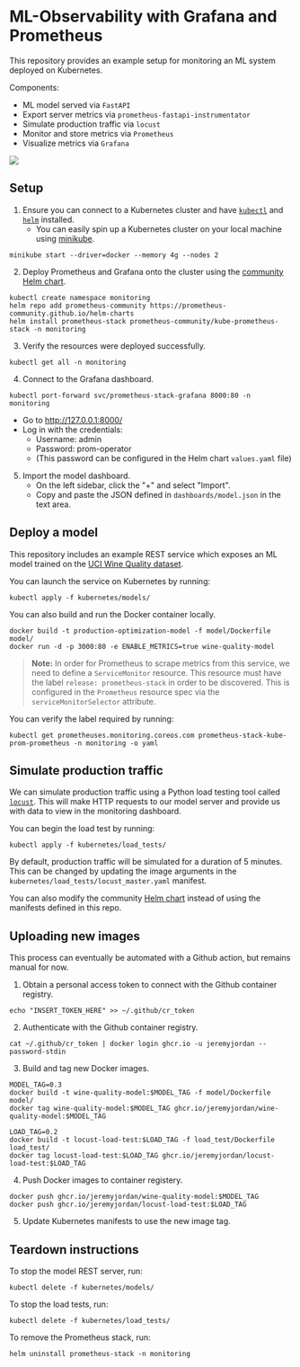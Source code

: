 # ML-Observability with Grafana and Prometheus

This repository provides an example setup for monitoring an ML system deployed on Kubernetes.

Components:
- ML model served via `FastAPI`
- Export server metrics via `prometheus-fastapi-instrumentator`
- Simulate production traffic via `locust`
- Monitor and store metrics via `Prometheus`
- Visualize metrics via `Grafana`

![](.assets/dashboard.png)

## Setup

1. Ensure you can connect to a Kubernetes cluster and have [`kubectl`](https://kubernetes.io/docs/tasks/tools/install-kubectl/) and [`helm`](https://helm.sh/docs/intro/install/) installed.
    - You can easily spin up a Kubernetes cluster on your local machine using [minikube](https://minikube.sigs.k8s.io/docs/start/).
```
minikube start --driver=docker --memory 4g --nodes 2
```

2. Deploy Prometheus and Grafana onto the cluster using the [community Helm chart](https://github.com/prometheus-community/helm-charts/tree/main/charts/kube-prometheus-stack).
```
kubectl create namespace monitoring
helm repo add prometheus-community https://prometheus-community.github.io/helm-charts
helm install prometheus-stack prometheus-community/kube-prometheus-stack -n monitoring
```
3. Verify the resources were deployed successfully.
```
kubectl get all -n monitoring
```
4. Connect to the Grafana dashboard.
```
kubectl port-forward svc/prometheus-stack-grafana 8000:80 -n monitoring
```
- Go to http://127.0.0.1:8000/
- Log in with the credentials:
    - Username: admin
    - Password: prom-operator
    - (This password can be configured in the Helm chart `values.yaml` file)
5. Import the model dashboard.
    - On the left sidebar, click the "+" and select "Import".
    - Copy and paste the JSON defined in `dashboards/model.json` in the text area.

## Deploy a model

This repository includes an example REST service which exposes an ML model trained on the [UCI Wine Quality dataset](https://archive.ics.uci.edu/ml/datasets/wine+quality). 

You can launch the service on Kubernetes by running:

```
kubectl apply -f kubernetes/models/
```

You can also build and run the Docker container locally.

```
docker build -t production-optimization-model -f model/Dockerfile model/
docker run -d -p 3000:80 -e ENABLE_METRICS=true wine-quality-model
```

> **Note:** In order for Prometheus to scrape metrics from this service, we need to define a `ServiceMonitor` resource. This resource must have the label `release: prometheus-stack` in order to be discovered. This is configured in the `Prometheus` resource spec via the `serviceMonitorSelector` attribute. 

You can verify the label required by running:
```
kubectl get prometheuses.monitoring.coreos.com prometheus-stack-kube-prom-prometheus -n monitoring -o yaml
```

## Simulate production traffic

We can simulate production traffic using a Python load testing tool called [`locust`](https://locust.io/). This will make HTTP requests to our model server and provide us with data to view in the monitoring dashboard.

You can begin the load test by running:
```
kubectl apply -f kubernetes/load_tests/
```
By default, production traffic will be simulated for a duration of 5 minutes. This can be changed by updating the image arguments in the `kubernetes/load_tests/locust_master.yaml` manifest.

You can also modify the community [Helm chart](https://github.com/deliveryhero/helm-charts/tree/master/stable/locust/templates) instead of using the manifests defined in this repo.


## Uploading new images

This process can eventually be automated with a Github action, but remains manual for now.

1. Obtain a personal access token to connect with the Github container registry.
```
echo "INSERT_TOKEN_HERE" >> ~/.github/cr_token
```
2. Authenticate with the Github container registry.
```
cat ~/.github/cr_token | docker login ghcr.io -u jeremyjordan --password-stdin
```
3. Build and tag new Docker images.
```
MODEL_TAG=0.3
docker build -t wine-quality-model:$MODEL_TAG -f model/Dockerfile model/
docker tag wine-quality-model:$MODEL_TAG ghcr.io/jeremyjordan/wine-quality-model:$MODEL_TAG
```

```
LOAD_TAG=0.2
docker build -t locust-load-test:$LOAD_TAG -f load_test/Dockerfile load_test/
docker tag locust-load-test:$LOAD_TAG ghcr.io/jeremyjordan/locust-load-test:$LOAD_TAG
```
4. Push Docker images to container registery.
```
docker push ghcr.io/jeremyjordan/wine-quality-model:$MODEL_TAG
docker push ghcr.io/jeremyjordan/locust-load-test:$LOAD_TAG
```
5. Update Kubernetes manifests to use the new image tag.

## Teardown instructions

To stop the model REST server, run:
```
kubectl delete -f kubernetes/models/
```

To stop the load tests, run:
```
kubectl delete -f kubernetes/load_tests/
```

To remove the Prometheus stack, run:
```
helm uninstall prometheus-stack -n monitoring
```
